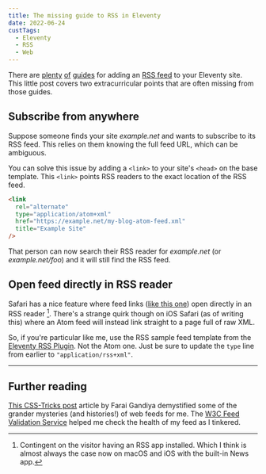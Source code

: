 ```yaml
---
title: The missing guide to RSS in Eleventy
date: 2022-06-24
custTags:
  - Eleventy
  - RSS
  - Web
---
```


There are [plenty](https://bnijenhuis.nl/notes/2021-04-07-creating-a-feed-in-eleventy/) [of](https://learneleventyfromscratch.com/lesson/17.html) [guides](https://obsolete29.com/posts/2020/12/31/rss-a-love-letter-and-walkthrough-for-my-eleventy-site/) for adding an [RSS feed](https://www.11ty.dev/docs/plugins/rss/) to your Eleventy site.
This little post covers two extracurricular points that are often missing from those guides.

## Subscribe from anywhere

Suppose someone finds your site _example.net_ and wants to subscribe to its RSS feed.
This relies on them knowing the full feed URL, which can be ambiguous.

You can solve this issue by adding a `<link>` to your site's `<head>` on the base template.
This `<link>` points RSS readers to the exact location of the RSS feed.

```html
<link
  rel="alternate"
  type="application/atom+xml"
  href="https://example.net/my-blog-atom-feed.xml"
  title="Example Site"
/>
```

That person can now search their RSS reader for _example.net_ (or _example.net/foo_) and it will still find the RSS feed.

## Open feed directly in RSS reader

Safari has a nice feature where feed links ([like this one](/feed.xml)) open directly in an RSS reader [^1].
There's a strange quirk though on iOS Safari (as of writing this) where an Atom feed will instead link straight to a page full of raw XML.

So, if you're particular like me, use the RSS sample feed template from the [Eleventy RSS Plugin](https://www.11ty.dev/docs/plugins/rss/#sample-feed-templates). Not the Atom one. Just be sure to update the `type` line from earlier to `"application/rss+xml"`.

---

## Further reading

[This CSS-Tricks post](https://css-tricks.com/working-with-web-feeds-its-more-than-rss/) article by Farai Gandiya demystified some of the grander mysteries (and histories!) of web feeds for me.
The [W3C Feed Validation Service](https://validator.w3.org/feed/) helped me check the health of my feed as I tinkered.

[^1]: Contingent on the visitor having an RSS app installed. Which I think is almost always the case now on macOS and iOS with the built-in News app.
